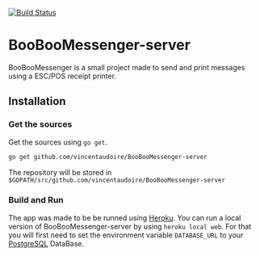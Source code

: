 [![Build Status](https://travis-ci.org/vincentaudoire/BooBooMessenger-server.svg?branch=master)](https://travis-ci.org/vincentaudoire/BooBooMessenger-server)

# BooBooMessenger-server

BooBooMessenger is a small project made to send and print messages using a ESC/POS receipt printer.

## Installation

### Get the sources
Get the sources using `go get`.
```Bash
go get github.com/vincentaudoire/BooBooMessenger-server
```
The repository will be stored in 
 `$GOPATH/src/github.com/vincentaudoire/BooBooMessenger-server`

### Build and Run 
The app was made to be be runned using [Heroku](https://www.heroku.com/). You can run a local version of BooBooMessenger-server by using `heroku local web`. For that you will first need to set the environment variable `DATABASE_URL` to your [PostgreSQL](https://www.postgresql.org/) DataBase.
